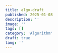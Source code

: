 ```yaml
---
title: algo-draft
published: 2025-01-08
description: ''
image: ''
tags: []
category: 'Algorithm'
draft: true 
lang: ''
---
```

